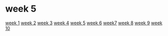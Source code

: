 # week 5
[week 1](week1.md)  [week 2](week2.md)  [week 3](week3.md)  [week 4](week4.md)  [week 5](week5.md)  [week 6](week6.md)  [week7](week7.d)  [week 8](week8.md)  [week 9](week9.md)  [week 10](week10.md)  
